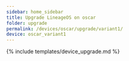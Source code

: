 ```yaml
---
sidebar: home_sidebar
title: Upgrade LineageOS on oscar
folder: upgrade
permalink: /devices/oscar/upgrade/variant1/
device: oscar_variant1
---
```

{% include templates/device_upgrade.md %}
